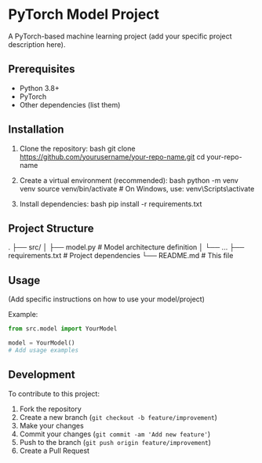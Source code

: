 # PyTorch Model Project

A PyTorch-based machine learning project (add your specific project description here).

## Prerequisites

- Python 3.8+
- PyTorch
- Other dependencies (list them)

## Installation

1. Clone the repository:
bash
git clone https://github.com/yourusername/your-repo-name.git
cd your-repo-name

2. Create a virtual environment (recommended):
bash
python -m venv venv
source venv/bin/activate  # On Windows, use: venv\Scripts\activate

3. Install dependencies:
bash
pip install -r requirements.txt

## Project Structure

.
├── src/
│   ├── model.py          # Model architecture definition
│   └── ...
├── requirements.txt      # Project dependencies
└── README.md            # This file

## Usage

(Add specific instructions on how to use your model/project)

Example:
```python
from src.model import YourModel

model = YourModel()
# Add usage examples
```

## Development

To contribute to this project:

1. Fork the repository
2. Create a new branch (`git checkout -b feature/improvement`)
3. Make your changes
4. Commit your changes (`git commit -am 'Add new feature'`)
5. Push to the branch (`git push origin feature/improvement`)
6. Create a Pull Request

